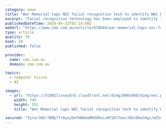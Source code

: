 ```yaml
---
category: news
title: "War Memorial taps NEC facial recognition tech to identify WW1 Diggers"
excerpt: "Facial recognition technology has been employed to identify lost World War 1 Diggers from the Western Front in an Australian War Memorial project with NEC Australia. The Australian War Memorial invited NEC to spend two days testing images of soldiers photographed in 1916 using its NeoFace Reveal facial recognition technology. The photographs ..."
publishedDateTime: 2020-04-23T02:14:00Z
webUrl: "https://www.cmo.com.au/article/678684/war-memorial-taps-nec-facial-recognition-tech-identify-ww1-diggers/"
type: article
quality: 39
heat: 39
published: false

provider:
  name: cmo.com.au
  domain: cmo.com.au

topics:
  - Computer Vision
  - AI

images:
  - url: "https://d1902livswy8rb.cloudfront.net/dimg/800x800/dimg/nec.png"
    width: 749
    height: 552
    title: "War Memorial taps NEC facial recognition tech to identify WW1 Diggers"

secured: "Tyrwr38Er7BMp77r0yajDefHWkbwRM3ORvLx6F2DlTewrJGKzOHal0gc/mZSu3KtEHR7mu0lLVsWG5hHFpdDEFjI9B1mCyJtcZDraPbPlXREJ7qt01/l+sQ2qkq5DFTuaBqfTuYr5GYaCl4QaR+H0+MLQnjFLSgiTzo+lUMZ3ouY8rh9UgWD1Owgg0nC3985ZFHujPJM1TOcLyzcZ7UErGR7SQqsOwXwHjaMLtGDaEMhyfK1zi5FKH8LT+4UkSRE13x4lXmd2eQ1WRp4Pum3e3oG+5D/OrwBl6/IGgLGbCeEzkz+MgoAXkIB60ArX6//;Cdxm5Jv+yVJYkQRtcnWXMg=="
---
```


